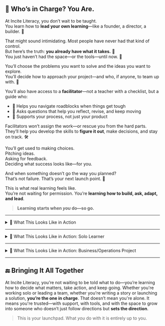 ## 🧭 Who’s in Charge? You Are.

At Incite Literacy, you don’t wait to be taught.  
You learn how to **lead your own learning**—like a founder, a director, a builder. 🚀

That might sound intimidating. Most people have never had that kind of control.  
But here’s the truth: **you already have what it takes.** 💪  
You just haven’t had the space—or the tools—until now. 🧰

You’ll choose the problems you want to solve and the ideas you want to explore.  
You’ll decide how to approach your project—and who, if anyone, to team up with. 🤝

You’ll also have access to a **facilitator**—not a teacher with a checklist, but a guide who:

- 🧗 Helps you navigate roadblocks when things get tough  
- 🔁 Asks questions that help you reflect, revise, and keep moving  
- 🎯 Supports your process, not just your product  

Facilitators won’t assign the work—or rescue you from the hard parts.  
They’ll help you develop the skills to **figure it out**, make decisions, and stay on track. 🛠️

You’ll get used to making choices.  
Pitching ideas.  
Asking for feedback.  
Deciding what success looks like—for you.

And when something doesn’t go the way you planned?  
That’s not failure. That’s your next launch point. 🚀

This is what real learning feels like.  
You’re not waiting for permission. You’re **learning how to build, ask, adapt, and lead**.

>**Learning starts when *you* do—so go.**

---

<details>
<summary>🔎 What This Looks Like in Action</summary>

- You wake up with an idea for a digital zine. You pitch it in Discourse to see if anyone wants to join. Two learners respond. You start a thread.  
- You sketch a rough outline and message your facilitator to schedule a check-in. They don’t give you answers—they ask questions that help you focus.  
- Midweek, your team hits a wall: your zine layout tool isn’t working. You research alternatives, test a new platform, and update your plan.  
- By Friday, you’ve published your first version. It’s not perfect. But it’s real, it’s yours, and you already have ideas for version two.

</details>

---
<details>
<summary>👤 What This Looks Like in Action: Solo Learner</summary>

- You’ve always wanted to write a personal essay but never had the time—or the right audience.  
- You choose a prompt, brainstorm ideas, and use AI to organize your thoughts.  
- You write a draft, then schedule a check-in with your facilitator to talk through structure and tone.  
- After some helpful feedback, you revise, format, and publish it on your own blog.  
- You reflect on what worked and what you’d do differently next time—because there will be a next time.

</details>

---

<details>
<summary>💼 What This Looks Like in Action: Business/Operations Project</summary>

- You notice a local business has a messy online booking process. You decide to build a better one.  
- You research what small businesses need and create a user journey map.  
- You use AI to brainstorm features and compare free scheduling tools.  
- You prototype a new system using a no-code app builder, then pitch your idea in a mock presentation.  
- You document the process, create a short walkthrough video, and share it with others who want to solve real problems too.

</details>

---
## 🔚 Bringing It All Together

At Incite Literacy, you’re not waiting to be told what to do—you’re learning how to decide what matters, take action, and keep going. Whether you're working solo or leading a team, whether you're writing a story or launching a solution, **you’re the one in charge**. That doesn’t mean you're alone. It means you're trusted—with support, with tools, and with the space to grow into someone who doesn’t just follow directions but **sets the direction**.

> This is your launchpad. What *you* do with it is entirely up to you.